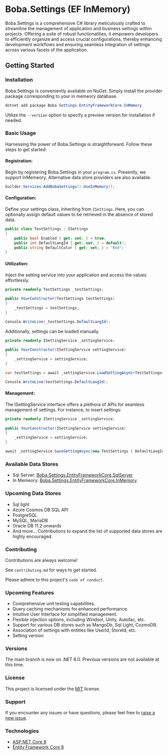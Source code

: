 
# Boba.Settings (EF InMemory)

Boba.Settings is a comprehensive C# library meticulously crafted to streamline the management of application and business settings within projects. Offering a suite of robust functionalities, it empowers developers to efficiently organize and access crucial configurations, thereby enhancing development workflows and ensuring seamless integration of settings across various facets of the application.

## Getting Started

### Installation

Boba.Settings is conveniently available on NuGet. Simply install the provider package corresponding to your in memeory database.

```c#
dotnet add package Boba.Settings.EntityFrameworkCore.InMemory
```

Utilize the `--version` option to specify a preview version for installation if needed.

### Basic Usage
Harnessing the power of Boba.Settings is straightforward. Follow these steps to get started:

#### Registration: 
Begin by registering Boba.Settings in your `program.cs`. Presently, we support InMemeory, Alternative data store providers are also available.
```c#
builder.Services.AddBobaSettings().UseInMemory();
```
#### Configuration:
Define your settings class, inheriting from `ISettings`. Here, you can optionally assign default values to be retrieved in the absence of stored data.

```c#
public class TestSettings : ISettings
{
    public bool Enabled { get; set; } = true;
    public int DefaultLangId { get; set; } = default!;
    public string DefaultColor { get; set; } = "Red";
}
```

#### Utilization: 
Inject the setting service into your application and access the values effortlessly.
```c#
private readonly TestSettings _testSettings;
	
public YourConstructor(TestSettings testSettings)
{
    _testSettings = testSettings;
}

Console.WriteLine(_testSettings.DefaultLangId);

```
Additionally, settings can be loaded manually.

```c#
private readonly ISettingService _settingService;
	
public YourConstructor(ISettingService settingService)
{
    _settingService = settingService;
}

var testSettings = await _settingService.LoadSettingAsync<TestSettings>();

Console.WriteLine(testSettings.DefaultLangId);
```

#### Management:
The ISettingService interface offers a plethora of APIs for seamless management of settings. For instance, to insert settings:
```c#
private readonly ISettingService _settingService;
	
public YourConstructor(ISettingService settingService)
{
    _settingService = settingService;
}

await _settingService.SaveSettingAsync(new TestSettings { DefaultLangId = 1, Enabled = false });
```

### Available Data Stores
- Sql Server: [Boba.Settings.EntityFrameworkCore.SqlServer](https://github.com/MarwanAlmaseid/Boba.Settings/tree/master/src/Boba.Settings.EntityFrameworkCore.SqlServer)
- In Memeory: [Boba.Settings.EntityFrameworkCore.InMemory](https://github.com/MarwanAlmaseid/Boba.Settings/tree/master/src/Boba.Settings.EntityFrameworkCore.InMemory)
### Upcoming Data Stores
- Sql light
- Azure Cosmos DB SQL API
- PostgreSQL
- MySQL, MariaDB
- Oracle DB 11.2 onwards
- And more…
Contributions to expand the list of supported data stores are highly encouraged.
### Contributing

Contributions are always welcome!

See `contributing.md` for ways to get started.

Please adhere to this project's `code of conduct`.


### Upcoming Features
- Comprehensive unit testing capabilities.
- Query caching mechanisms for enhanced performance.
- Intuitive User Interface for simplified management.
- Flexible injection options, including Windsor, Unity, Autofac, etc.
- Support for various DB stores such as MangoDb, Sql Light, CozmoDB.
- Association of settings with entities like UserId, StoreId, etc.
- Setting version
### Versions
The main branch is now on .NET 8.0. Previous versions are not available at this time.

### License
This project is licensed under the [MIT](https://choosealicense.com/licenses/mit/) license.

### Support
If you encounter any issues or have questions, please feel free to [raise a new issue](https://github.com/MarwanAlmaseid/Boba.Settings/issues).

### Technologies

 - [ASP.NET Core 8](https://learn.microsoft.com/en-us/aspnet/core/introduction-to-aspnet-core?view=aspnetcore-8.0)
 - [Entity Framework Core 8](https://learn.microsoft.com/en-us/ef/core/)
